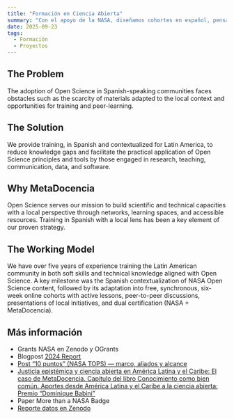 ```yaml
---
title: "Formación en Ciencia Abierta"
summary: "Con el apoyo de la NASA, diseñamos cohortes en español, pensadas para América Latina, para promover principios y herramientas de Ciencia Abierta."
date: 2025-09-23
tags:
  - Formación
  - Proyectos
---
```


## The Problem
The adoption of Open Science in Spanish-speaking communities faces obstacles such as the scarcity of materials adapted to the local context and opportunities for training and peer-learning.

## The Solution
We provide training, in Spanish and contextualized for Latin America, to reduce knowledge gaps and facilitate the practical application of Open Science principles and tools by those engaged in research, teaching, communication, data, and software.

## Why MetaDocencia
Open Science serves our mission to build scientific and technical capacities with a local perspective through networks, learning spaces, and accessible resources. Training in Spanish with a local lens has been a key element of our proven strategy.

## The Working Model
We have over five years of experience training the Latin American community in both soft skills and technical knowledge aligned with Open Science.
A key milestone was the  Spanish contextualization of NASA Open Science content, followed by its adaptation into free, synchronous, six-week online cohorts with active lessons, peer-to-peer discussions, presentations of local initiatives, and dual certification (NASA + MetaDocencia).

## Más información
* Grants NASA en Zenodo y OGrants 
* Blogpost [2024 Report](https://mdnv.netlify.app/en/post/2025/20250313-reporte2024/)
* [Post “10 puntos” (NASA TOPS) — marco, aliados y alcance](https://mdnv.netlify.app/post/nasatops10puntos/) 
* [Justicia epistémica y ciencia abierta en América Latina y el Caribe: El caso de MetaDocencia. Capítulo del libro Conocimiento como bien común. Aportes desde América Latina y el Caribe a la ciencia abierta: Premio “Dominique Babini”](https://libreria.clacso.org/publicacion.php?p=4470&c=2)
* Paper More than a NASA Badge
* [Reporte datos en Zenodo](https://zenodo.org/records/15882571) 

